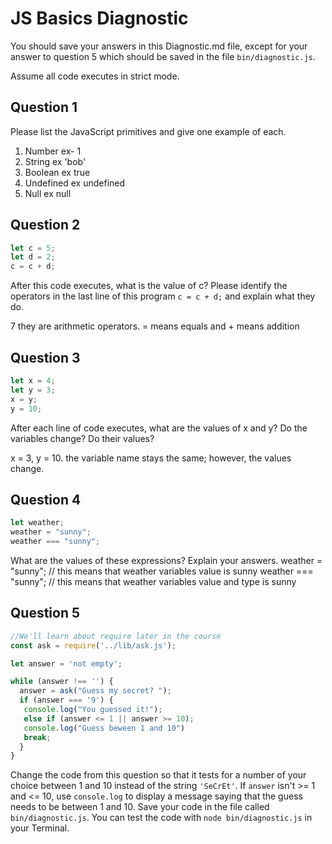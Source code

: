 # JS Basics Diagnostic

You should save your answers in this Diagnostic.md file, except for your answer to
question 5 which should be saved in the file `bin/diagnostic.js`.

Assume all code executes in strict mode.

## Question 1

Please list the JavaScript primitives and give one example of each.

1. Number ex- 1
2. String ex 'bob'
3. Boolean ex true
4. Undefined ex undefined
5. Null ex null

## Question 2

```js
let c = 5;
let d = 2;
c = c + d;

```

After this code executes, what is the value of c?  Please identify the operators in the last line of this program `c = c + d;` and explain what they do.

7
they are arithmetic operators. = means equals and + means addition


## Question 3

```js
let x = 4;
let y = 3;
x = y;
y = 10;
```

After each line of code executes, what are the values of x and y?  Do the variables change?  Do their values?

x = 3, y = 10. the variable name stays the same; however, the values change.


## Question 4

```js
let weather;
weather = "sunny";
weather === "sunny";
```

What are the values of these expressions?  Explain your answers.
weather = "sunny"; // this means that weather variables value is sunny
weather === "sunny"; // this means that weather variables value and type is sunny



## Question 5

```js
//We'll learn about require later in the course
const ask = require('../lib/ask.js');

let answer = 'not empty';

while (answer !== '') {
  answer = ask("Guess my secret? ");
  if (answer === '9') {
   console.log("You guessed it!");
   else if (answer <= 1 || answer >= 10);
   console.log("Guess beween 1 and 10")
   break;
  }
}
```

Change the code from this question so that it tests for a number of your choice
between 1 and 10 instead of the string `'SeCrEt'`.  If `answer` isn't >= 1 and
<= 10, use `console.log` to display a message saying that the guess needs to
be between 1 and 10.  Save your code in the file called `bin/diagnostic.js`.
You can test the code with `node bin/diagnostic.js` in your Terminal.
